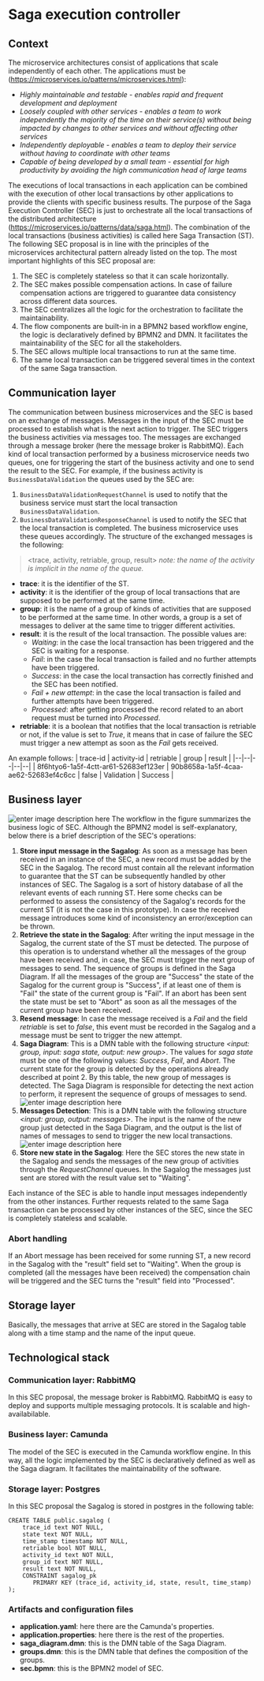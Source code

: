 # Saga execution controller
## Context
The microservice architectures consist of applications that scale independently of each other. The applications must be (https://microservices.io/patterns/microservices.html):

-   *Highly maintainable and testable - enables rapid and frequent development and deployment*
-   *Loosely coupled with other services - enables a team to work independently the majority of the time on their service(s) without being impacted by changes to other services and without affecting other services*
-   *Independently deployable - enables a team to deploy their service without having to coordinate with other teams*
-   *Capable of being developed by a small team - essential for high productivity by avoiding the high communication head of large teams*

The executions of local transactions in each application can be combined with the execution of other local transactions by other applications to provide the clients with specific business results. 
The purpose of the Saga Execution Controller (SEC) is just to orchestrate all the local transactions of the distributed architecture (https://microservices.io/patterns/data/saga.html). 
The combination of the local transactions (business activities) is called here Saga Transaction (ST).
The following SEC proposal is in line with the principles of the microservices architectural pattern already listed on the top.
The most important highlights of this SEC proposal are:

 1. The SEC is completely stateless so that it can scale horizontally.
 2. The SEC makes possible compensation actions. In case of failure compensation actions are triggered to guarantee data consistency across different data sources. 
 3. The SEC centralizes all the logic for the orchestration to facilitate the maintainability.
 4. The flow components are built-in in a BPMN2 based workflow engine, the logic is declaratively defined by BPMN2 and DMN. It facilitates the maintainability of the SEC for all the stakeholders. 
 5. The SEC allows multiple local transactions to run at the same time.
 6. The same local transaction can be triggered several times in the context of the same Saga transaction.
## Communication layer
The communication between business microservices and the SEC is based on an exchange of messages. Messages in the input of the SEC must be processed to establish what is the next action to trigger. The SEC triggers the business activities via messages too. The messages are exchanged through a message broker (here the message broker is RabbitMQ).
Each kind of local transaction performed by a business microservice needs two queues, one for triggering the start of the business activity and one to send the result to the SEC. For example, if the business activity is `BusinessDataValidation` the queues used by the SEC are:
 1. `BusinessDataValidationRequestChannel` is used to notify that the business service must start the local transaction `BusinessDataValidation`.
 2. `BusinessDataValidationResponseChannel` is used to notify the SEC that the local transaction is completed.
The business microservice uses these queues accordingly.
The structure of the exchanged messages is the following:

> <trace, activity, retriable, group, result>
*note: the name of the activity is implicit in the name of the queue.* 

 - **trace**: it is the identifier of the ST.
 - **activity**: it is the identifier of the group of local transactions that are supposed to be performed at the same time.
 - **group**: it is the name of a group of kinds of activities that are supposed to be performed at the same time. In other words, a group is a set of messages to deliver at the same time to trigger different activities.
 - **result**: it is the result of the local transaction. The possible values are: 
   - *Waiting*: in the case the local transaction has been triggered and the SEC is waiting for a response. 
   - *Fail*: in the case the local transaction is failed and no further attempts have been triggered.
   - *Success*: in the case the local transaction has correctly finished and the SEC has been notified.
   - *Fail + new attempt*: in the case the local transaction is failed and further attempts have been triggered.
   - *Processed*: after getting processed the record related to an abort request must be turned into *Processed*.
 - **retriable**: it is a boolean that notifies that the local transaction is retriable or not, if the value is set to *True*, it means that in case of failure the SEC must trigger a new attempt as soon as the *Fail* gets received.

An example follows:
| trace-id | activity-id | retriable | group | result |
|--|--|--|--|--|
| 8f6htyo6-1a5f-4ctt-ar61-52683ef123er | 90b8658a-1a5f-4caa-ae62-52683ef4c6cc | false | Validation | Success |  
  
## Business layer
![enter image description here](https://raw.githubusercontent.com/simonegasperoni/camunda-sec/master/img/sec.png)
The workflow in the figure summarizes the business logic of SEC.
Although the BPMN2 model is self-explanatory, below there is a brief description of the SEC's operations:

 1. **Store input message in the Sagalog**: As soon as a message has been received in an instance of the SEC, a new record must be added by the SEC in the Sagalog. The record must contain all the relevant information to guarantee that the ST can be subsequently handled by other instances of SEC. The Sagalog is a sort of history database of all the relevant events of each running ST. Here some checks can be performed to assess the consistency of the Sagalog's records for the current ST (it is not the case in this prototype). In case the received message introduces some kind of inconsistency an error/exception can be thrown.
 2. **Retrieve the state in the Sagalog**: After writing the input message in the Sagalog, the current state of the ST must be detected. The purpose of this operation is to understand whether all the messages of the group have been received and, in case, the SEC must trigger the next group of messages to send. The sequence of groups is defined in the Saga Diagram. If all the messages of the group are "Success" the state of the Sagalog for the current group is "Success", if at least one of them is "Fail" the state of the current group is "Fail". If an abort has been sent the state must be set to "Abort" as soon as all the messages of the current group have been received.
 3. **Resend message**: In case the message received is a *Fail* and the field *retriable* is set to *false*, this event must be recorded in the Sagalog and a message must be sent to trigger the new attempt.
 4. **Saga Diagram**: This is a DMN table with the following structure *<input: group, input: saga state, output: new group>*. The values for *saga state* must be one of the following values: *Success*, *Fail*, and *Abort*. The current state for the group is detected by the operations already described at point 2. By this table, the new group of messages is detected. The Saga Diagram is responsible for detecting the next action to perform, it represent the sequence of groups of messages to send.
![enter image description here](https://raw.githubusercontent.com/simonegasperoni/camunda-sec/master/img/diagram.png)
 5. **Messages Detection**: This is a DMN table with the following structure *<input: group, output: messages>*. The input is the name of the new group just detected in the Saga Diagram, and the output is the list of names of messages to send to trigger the new local transactions. 
 ![enter image description here](https://raw.githubusercontent.com/simonegasperoni/camunda-sec/master/img/groups.png)
 7. **Store new state in the Sagalog**: Here the SEC stores the new state in the Sagalog and sends the messages of the new group of activities through the *RequestChannel* queues. In the Sagalog the messages just sent are stored with the result value set to "Waiting".

Each instance of the SEC is able to handle input messages independently from the other instances. Further requests related to the same Saga transaction can be processed by other instances of the SEC, since the SEC is completely stateless and scalable.

### Abort handling
If an Abort message has been received for some running ST, a new record in the Sagalog with the "result" field set to "Waiting". When the group is completed (all the messages have been received) the compensation chain will be triggered and the SEC turns the "result" field into "Processed".

## Storage layer
Basically, the messages that arrive at SEC are stored in the Sagalog table along with a time stamp and the name of the input queue.

## Technological stack

### Communication layer: RabbitMQ
In this SEC proposal, the message broker is RabbitMQ. RabbitMQ is easy to deploy and supports multiple messaging protocols. It is scalable and high-availabilable.
### Business layer: Camunda
The model of the SEC is executed in the Camunda workflow engine. In this way, all the logic implemented by the SEC is declaratively defined as well as the Saga diagram. It facilitates the maintainability of the software.
### Storage layer: Postgres
In this SEC proposal the Sagalog is stored in postgres in the following table:

    CREATE TABLE public.sagalog (
        trace_id text NOT NULL,
        state text NOT NULL,
        time_stamp timestamp NOT NULL,
        retriable bool NOT NULL,
        activity_id text NOT NULL,
        group_id text NOT NULL,
        result text NOT NULL,
        CONSTRAINT sagalog_pk 
           PRIMARY KEY (trace_id, activity_id, state, result, time_stamp)
    );

### Artifacts and configuration files 

- **application.yaml**: here there are the Camunda's properties.
- **application.properties**: here there is the rest of the properties.
- **saga_diagram.dmn**: this is the DMN table of the Saga Diagram.
- **groups.dmn**: this is the DMN table that defines the composition of the groups.
- **sec.bpmn**: this is the BPMN2 model of SEC.
